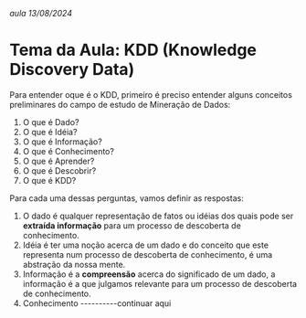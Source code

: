 *aula 13/08/2024*

# **Tema da Aula: KDD (Knowledge Discovery Data)**
Para entender oque é o KDD, primeiro é preciso entender alguns conceitos preliminares do campo de estudo de Mineração de Dados:

1. O que é Dado?
2. O que é Idéia?
3. O que é Informação?
4. O que é Conhecimento?
5. O que é Aprender?
6. O que é Descobrir?
7. O que é KDD?

Para cada uma dessas perguntas, vamos definir as respostas:

1. O dado é qualquer representação de fatos ou idéias dos quais pode ser **extraída informação** para um processo de descoberta de conhecimento.
2. Idéia é ter uma noção acerca de um dado e do conceito que este representa num processo de descoberta de conhecimento, é uma abstração da nossa mente.
3. Informação é a **compreensão** acerca do significado de um dado, a informação é a que julgamos relevante para um processo de descoberta de conhecimento.
4. Conhecimento ----------continuar aqui
